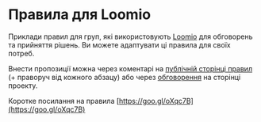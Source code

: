 # Правила для Loomio

Приклади правил для груп, які використовують [Loomio](https://www.loomio.org/) для обговорень та прийняття рішень. Ви можете адаптувати ці правила для своїх потреб.

Внести пропозиції можна через коментарі на [публічній сторінці правил](https://b2future.gitbooks.io/rules-for-loomio/content/) \(+ праворуч від кожного абзацу\) або через [обговорення](https://www.gitbook.com/book/b2future/rules-for-loomio/discussions) на сторінці проекту.

Коротке посилання на правила [https://goo.gl/oXqc7B](https://goo.gl/oXqc7B)


